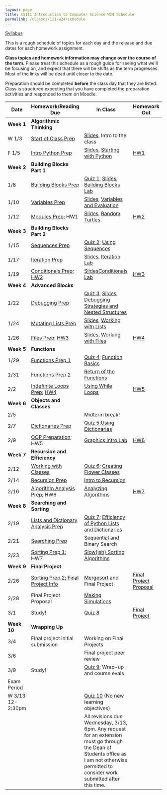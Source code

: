 ```yaml
---
layout: page
title: CS111 Introduction to Computer Science W24 Schedule
permalink: /classes/111-w24/schedule
---
```


[Syllabus](syllabus)

This is a rough schedule of topics for each day and the release and due dates for each homework assignment.  

**Class topics and homework information may change over the course of the term.** Please treat this schedule as a rough guide for seeing what we'll be focusing on, and expect that there will be shifts as the term progresses. Most of the links will be dead until closer to the date.

Preparation should be completed **before** the class day that they are listed. Class is structured expecting that you have completed the preparation activities and responded to them on Moodle.

| Date	| Homework/Reading Due	| In Class |	Homework Out |
| ------- | --------------- | ------------- | -------------- |
| **Week 1** | **Algorithmic Thinking** |  | |
| W 1/3 | [Start of Class Prep](intro-prep) | [Slides](https://docs.google.com/presentation/d/1qv7pLo0NQhIm5L8mH_FEHtS66DaE_SgzJxmLP5KqBYk/edit?usp=sharing), Intro to the class |  |
| F 1/5 | [Intro Python Prep](python-prep) | [Slides](https://docs.google.com/presentation/d/1KT39m3rPrhkUVLDkUuaAA5vTVDqqjv3ct3ve37M3Dd4/edit?usp=sharing), [Starting with Python](getting-started)  | [HW1](hw1)	 |
| **Week 2** | **Building Blocks Part 1** |  | |
| 1/8 | [Building Blocks Prep](build-blocks-prep) | [Quiz 1](quiz1); [Slides](https://docs.google.com/presentation/d/1o5-w73r9cBxqXQ3zWEbaTNCbkr596Ednzp_dxhgl918/edit?usp=sharing),  [Building Blocks Lab](building-blocks) | | 
| 1/10 | [Variables Prep](variables-prep)	| [Slides](https://docs.google.com/presentation/d/1daGwKhqrUNkO1PzdBffKVienZdFgVBUxsxSBqnsS6vk/edit?usp=sharing), [Variables and Evaluation](variables) |	 |
| 1/12 | [Modules Prep](turtle-prep); HW1 |  [Slides](https://docs.google.com/presentation/d/1o5gH_ggOdBno0lhxaocqsv4fl0SdUkbnoRJrHDEUg0U/edit?usp=sharing), [Random Turtles](random-turtle)	| [HW2](hw2) |
| **Week 3** | **Building Blocks Part 2** |  | |
| 1/15 | [Sequences Prep](sequences-prep) | [Quiz 2](quiz2); [Using Sequences](sequences)	| |
| 1/17 | [Iteration Prep](iteration-prep)	| [Slides](https://docs.google.com/presentation/d/11YVNuLJ6fYLYNjHulYn3k6pb2jUY1BmjEmTdfNi8v1U/edit?usp=sharing), [Iteration Lab](iteration-lab)	| |
| 1/19 | [Conditionals Prep](conditionals-prep); [HW2](hw2)| [Slides](https://docs.google.com/presentation/d/19wbtHKn2uzw3wdrANb8NU640_NcjepvImIYyXMlryNI/edit?usp=sharing)[Conditionals Lab](conditionals-lab)	 | [HW3](hw3) |
| **Week 4** | **Advanced Blocks** | | |
| 1/22 | [Debugging Prep](debugging-nested-prep)  |	[Quiz 3](quiz3); [Slides](https://docs.google.com/presentation/d/1_9fpvGqHKv5Lr_SYt1bv0jaw-Il-37qgByXNVXCep0I/edit?usp=sharing),  [Debugging Strategies and Nested Structures](lab-nested) |  |
| 1/24 | [Mutating Lists Prep](mutating-lists-prep) | [Slides](https://docs.google.com/presentation/d/1n7Y3bq-MXl8AMeh9GLjye1bCH1noPIs7DYyIfq_pFh0/edit?usp=sharing), [Working with Lists](lab-mutating-lists)	| |
| 1/26 | [Files Prep](files-prep); [HW3](hw3)	| [Slides](https://docs.google.com/presentation/d/1oojobOXIRdslZMbHQO-LNHQBNYwXNtyM3NVB6JjrRa8/edit?usp=sharing), [Working with Files](files)	| [HW4](hw4) |
| **Week 5** | **Functions** |  | |
| 1/29 | [Functions Prep 1](functions1-prep) |[Quiz 4](quiz4); [Function Basics](functions1)	 | |
| 1/31 | [Functions Prep 2](functions2-prep) | [Return of the Functions](lab-functions2) | |
| 2/2 |	[Indefinite Loops Prep](while-prep);  [HW4](hw4)	|  [Using While Loops](while-loops)	| [HW5](hw5) |
| **Week 6** | **Objects and Classes** |  | |
| 2/5 |  |	Midterm break!	| |
| 2/7	| [Dictionaries Prep](dictionaries-prep) |	[Quiz 5](quiz5);[Using Dictionaries](dictionaries)	| |
| 2/9 | [OOP Preparation](oop1-prep); HW5  |  [Graphics Intro Lab](graphics-intro)	| [HW6](hw6) |
| **Week 7**| **Recursion and Efficiency**|  | |
| 2/12 | [Working with Classes](oop2-prep)	| [Quiz 6](quiz6); [Creating Flower Classes](creating-classes)	|  |
| 2/14 |  [Recursion Prep](recursion-prep) | [Intro to Recursion](recursion-lab)	| |
| 2/16 | [Algorithm Analysis Prep](analysis-prep); HW6 |	 [Analyzing Algorithms](efficiency)		 | [HW7](hw7) |
| **Week 8** | **Searching and Sorting** |   | |
| 2/19 | [Lists and Dictionary Analysis Prep](list-efficiency-prep)	 | [Quiz 7](quiz7);  [Efficiency of Python Lists and Dictionaries](lab-efficiency2)	|  |
| 2/21 | [Searching Prep](searching-prep) |	Sequential and Binary Search	| |
| 2/23 | 	[Sorting Prep 1](sorting-basic-prep); HW7	 | [Slow(ish) Sorting Algorithms](slow-sorting) | |	
| **Week 9** | **Final Project**|  | |
| 2/26 | [Sorting Prep 2](mergesort-prep); [Final Project Info](final-project)	| [Mergesort](MergeSortWorksheet_111F22.pdf) and Final Project  | [Final Project Proposal](final-project#project-proposal)	 |
| 2/28 | Final Project Proposal |	[Making Simulations](lab-simulations) | |	
| 3/1 | Study! | [Quiz 8](quiz8) | [Final Project](final-project) |
| **Week 10** | **Wrapping Up** |  | |
| 3/4 | Final project initial submission  | Working on Final Projects|	 |
| 3/6	|   | Final project peer review |  |
| 3/9 | Study! | [Quiz 9](quiz9); Wrap-up and course evals | |
| Exam Period | | | |
| W 3/13 12-2:30pm | | [Quiz 10]() (No new learning objectives) | | 
| |  | All revisions due Wednesday, 3/13, 6pm. Any request for an extension must go through the Dean of Students office as I am not otherwise permitted to consider work submitted after this time.  | |